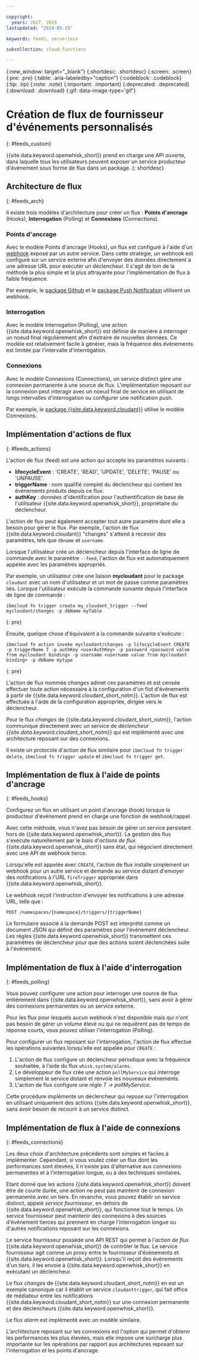 ```yaml
---

copyright:
  years: 2017, 2019
lastupdated: "2019-05-15"

keywords: feeds, serverless

subcollection: cloud-functions

---
```


{:new_window: target="_blank"}
{:shortdesc: .shortdesc}
{:screen: .screen}
{:pre: .pre}
{:table: .aria-labeledby="caption"}
{:codeblock: .codeblock}
{:tip: .tip}
{:note: .note}
{:important: .important}
{:deprecated: .deprecated}
{:download: .download}
{:gif: data-image-type='gif'}


# Création de flux de fournisseur d'événements personnalisés
{: #feeds_custom}

{{site.data.keyword.openwhisk_short}} prend en charge une API ouverte, dans laquelle tous les utilisateurs peuvent exposer un service producteur d'événement sous forme de flux dans un package.
{: shortdesc}


## Architecture de flux
{: #feeds_arch}

Il existe trois modèles d'architecture pour créer un flux : **Points d'ancrage** (Hooks), **Interrogation** (Polling) et **Connexions** (Connections).

### Points d'ancrage

Avec le modèle Points d'ancrage (Hooks), un flux est configuré à l'aide d'un [webhook](https://en.wikipedia.org/wiki/Webhook) exposé par un autre service. Dans cette stratégie, un webhook est configuré sur un service externe afin d'envoyer des données directement à une adresse URL pour exécuter un déclencheur. Il s'agit de loin de la méthode la plus simple et la plus attrayante pour l'implémentation de flux à faible fréquence.

Par exemple, le [package Github](/docs/openwhisk?topic=cloud-functions-pkg_github) et le [package Push Notification](/docs/openwhisk?topic=cloud-functions-pkg_push_notifications) utilisent un webhook.


### Interrogation

Avec le modèle Interrogation (Polling), une action {{site.data.keyword.openwhisk_short}} est définie de manière à interroger un noeud final régulièrement afin d'extraire de nouvelles données. Ce modèle est relativement facile à générer, mais la fréquence des événements est limitée par l'intervalle d'interrogation.

### Connexions

Avec le modèle Connexions (Connections), un service distinct gère une connexion permanente à une source de flux. L'implémentation reposant sur la connexion peut interagir avec un noeud final de service en utilisant de longs intervalles d'interrogation ou configurer une notification push.

Par exemple, le [package {{site.data.keyword.cloudant}}](/docs/openwhisk?topic=cloud-functions-pkg_cloudant) utilise le modèle Connexions.



##  Implémentation d'actions de flux
{: #feeds_actions}

L'action de flux (feed) est une action qui accepte les paramètres suivants :
* **lifecycleEvent** : 'CREATE', 'READ', 'UPDATE', 'DELETE', 'PAUSE' ou 'UNPAUSE'.
* **triggerName** : nom qualifié complet du déclencheur qui contient les événements produits depuis ce flux.
* **authKey** : données d'identification pour l'authentification de base de l'utilisateur {{site.data.keyword.openwhisk_short}}, propriétaire du déclencheur.

L'action de flux peut également accepter tout autre paramètre dont elle a besoin pour gérer le flux. Par exemple, l'action de flux {{site.data.keyword.cloudant}} "changes" s'attend à recevoir des paramètres, tels que `dbname` et `username`.

Lorsque l'utilisateur crée un déclencheur depuis l'interface de ligne de commande avec le paramètre `--feed`, l'action de flux est automatiquement appelée avec les paramètres appropriés.

Par exemple, un utilisateur crée une liaison **mycloudant** pour le package `cloudant` avec un nom d'utilisateur et un mot de passe comme paramètres liés. Lorsque l'utilisateur exécute la commande suivante depuis l'interface de ligne de commande :
```
ibmcloud fn trigger create my_cloudant_trigger --feed mycloudant/changes -p dbName myTable
```
{: pre}

Ensuite, quelque chose d'équivalent à la commande suivante s'exécute :
```
ibmcloud fn action invoke mycloudant/changes -p lifecycleEvent CREATE -p triggerName T -p authKey <userAuthKey> -p password <password value from mycloudant binding> -p username <username value from mycloudant binding> -p dbName mytype
```
{: pre}

L'action de flux nommée *changes* admet ces paramètres et est censée effectuer toute action nécessaire à la configuration d'un flot d'événements à partir de {{site.data.keyword.cloudant_short_notm}}. L'action de flux est effectuée à l'aide de la configuration appropriée, dirigée vers le déclencheur.

Pour le flux *changes* de {{site.data.keyword.cloudant_short_notm}}, l'action communique directement avec un service de *déclencheur {{site.data.keyword.cloudant_short_notm}}* qui est implémenté avec une architecture reposant sur des connexions.

Il existe un protocole d'action de flux similaire pour `ibmcloud fn trigger delete`, `ibmcloud fn trigger update` et `ibmcloud fn trigger get`.

## Implémentation de flux à l'aide de points d'ancrage
{: #feeds_hooks}

Configurez un flux en utilisant un point d'ancrage (hook) lorsque le producteur d'événement prend en charge une fonction de webhook/rappel.

Avec cette méthode, vous n'avez pas besoin de gérer un service persistant hors de {{site.data.keyword.openwhisk_short}}. La gestion des flux s'exécute naturellement par le biais d'*actions de flux* {{site.data.keyword.openwhisk_short}} sans état, qui négocient directement avec une API de webhook tierce.

Lorsqu'elle est appelée avec `CREATE`, l'action de flux installe simplement un webhook pour un autre service et demande au service distant d'envoyer des notifications à l'URL `fireTrigger` appropriée dans {{site.data.keyword.openwhisk_short}}.

Le webhook reçoit l'instruction d'envoyer les notifications à une adresse URL, telle que :

`POST /namespaces/{namespace}/triggers/{triggerName}`

Le formulaire associé à la demande POST est interprété comme un document JSON qui définit des paramètres pour l'événement déclencheur. Les règles {{site.data.keyword.openwhisk_short}} transmettent ces paramètres de déclencheur pour que des actions soient déclenchées suite à l'événement.

## Implémentation de flux à l'aide d'interrogation
{: #feeds_polling}

Vous pouvez configurer une action pour interroger une source de flux entièrement dans {{site.data.keyword.openwhisk_short}}, sans avoir à gérer des connexions permanentes ou un service externe.

Pour les flux pour lesquels aucun webhook n'est disponible mais qui n'ont pas besoin de gérer un volume élevé ou qui ne requièrent pas de temps de réponse courts, vous pouvez utiliser l'interrogation (Polling).

Pour configurer un flux reposant sur l'interrogation, l'action de flux effectue les opérations suivantes lorsqu'elle est appelée pour `CREATE` :

1. L'action de flux configure un déclencheur périodique avec la fréquence souhaitée, à l'aide du flux `whisk.system/alarms`.
2. Le développeur de flux crée une action `pollMyService` qui interroge simplement le service distant et renvoie les nouveaux événements.
3. L'action de flux configure une *règle* *T -> pollMyService*.

Cette procédure implémente un déclencheur qui repose sur l'interrogation en utilisant uniquement des actions {{site.data.keyword.openwhisk_short}}, sans avoir besoin de recourir à un service distinct.

## Implémentation de flux à l'aide de connexions
{: #feeds_connections}

Les deux choix d'architecture précédents sont simples et faciles à implémenter. Cependant, si vous voulez créer un flux dont les performances sont élevées, il n'existe pas d'alternative aux connexions permanentes et à l'interrogation longue, ou à des techniques similaires.

Etant donné que les actions {{site.data.keyword.openwhisk_short}} doivent être de courte durée, une action ne peut pas maintenir de connexion permanente avec un tiers. En revanche, vous pouvez établir un service distinct, appelé *service fournisseur*, en dehors de {{site.data.keyword.openwhisk_short}}, qui fonctionne tout le temps. Un service fournisseur peut maintenir des connexions à des sources d'événement tierces qui prennent en charge l'interrogation longue ou d'autres notifications reposant sur les connexions.

Le service fournisseur possède une API REST qui permet à l'*action de flux* {{site.data.keyword.openwhisk_short}} de contrôler le flux. Le service fournisseur agit comme un proxy entre le fournisseur d'événements et {{site.data.keyword.openwhisk_short}}. Lorsqu'il reçoit des événements d'un tiers, il les envoie à {{site.data.keyword.openwhisk_short}} en exécutant un déclencheur.

Le flux *changes* de {{site.data.keyword.cloudant_short_notm}} en est un exemple canonique car il établit un service `cloudanttrigger`, qui fait office de médiateur entre les notifications {{site.data.keyword.cloudant_short_notm}} sur une connexion permanente et des déclencheurs {{site.data.keyword.openwhisk_short}}.


Le flux *alarm* est implémenté avec un modèle similaire.

L'architecture reposant sur les connexions est l'option qui permet d'obtenir les performances les plus élevées, mais elle impose une surcharge plus importante sur les opérations par rapport aux architectures reposant sur l'interrogation et les points d'ancrage.


